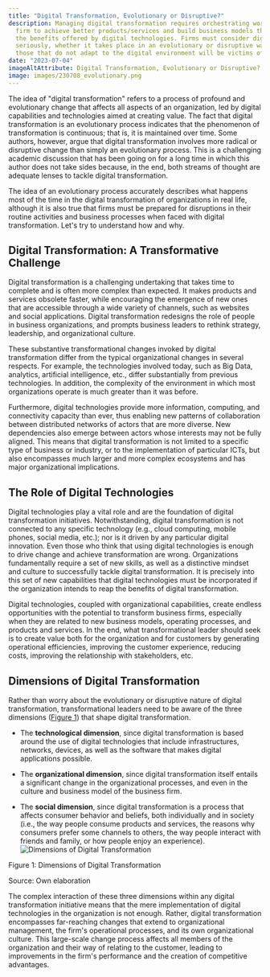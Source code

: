```yaml
---
title: "Digital Transformation, Evolutionary or Disruptive?"
description: Managing digital transformation requires orchestrating work within the
  firm to achieve better products/services and build business models that harness
  the benefits offered by digital technologies. Firms must consider digital transformation
  seriously, whether it takes place in an evolutionary or disruptive way, because
  those that do not adapt to the digital environment will be victims of "digital Darwinism".
date: "2023-07-04"
imageAltAttribute: Digital Transformation, Evolutionary or Disruptive?
image: images/230708_evolutionary.png
---
```


The idea of "digital transformation" refers to a process of profound and evolutionary change that affects all aspects of an organization, led by digital capabilities and technologies aimed at creating value. The fact that digital transformation is an evolutionary process indicates that the phenomenon of transformation is continuous; that is, it is maintained over time. Some authors, however, argue that digital transformation involves more radical or disruptive change than simply an evolutionary process. This is a challenging academic discussion that has been going on for a long time in which this author does not take sides because, in the end, both streams of thought are adequate lenses to tackle digital transformation.

The idea of an evolutionary process accurately describes what happens most of the time in the digital transformation of organizations in real life, although it is also true that firms must be prepared for disruptions in their routine activities and business processes when faced with digital transformation. Let's try to understand how and why.

## Digital Transformation: A Transformative Challenge

Digital transformation is a challenging undertaking that takes time to complete and is often more complex than expected. It makes products and services obsolete faster, while encouraging the emergence of new ones that are accessible through a wide variety of channels, such as websites and social applications. Digital transformation redesigns the role of people in business organizations, and prompts business leaders to rethink strategy, leadership, and organizational culture.

These substantive transformational changes invoked by digital transformation differ from the typical organizational changes in several respects. For example, the technologies involved today, such as Big Data, analytics, artificial intelligence, etc., differ substantially from previous technologies. In addition, the complexity of the environment in which most organizations operate is much greater than it was before.

Furthermore, digital technologies provide more information, computing, and connectivity capacity than ever, thus enabling new patterns of collaboration between distributed networks of actors that are more diverse. New dependencies also emerge between actors whose interests may not be fully aligned. This means that digital transformation is not limited to a specific type of business or industry, or to the implementation of particular ICTs, but also encompasses much larger and more complex ecosystems and has major organizational implications.

## The Role of Digital Technologies

Digital technologies play a vital role and are the foundation of digital transformation initiatives. Notwithstanding, digital transformation is not connected to any specific technology (e.g., cloud computing, mobile phones, social media, etc.); nor is it driven by any particular digital innovation. Even those who think that using digital technologies is enough to drive change and achieve transformation are wrong. Organizations fundamentally require a set of new skills, as well as a distinctive mindset and culture to successfully tackle digital transformation. It is precisely into this set of new capabilities that digital technologies must be incorporated if the organization intends to reap the benefits of digital transformation.

Digital technologies, coupled with organizational capabilities, create endless opportunities with the potential to transform business firms, especially when they are related to new business models, operating processes, and products and services. In the end, what transformational leader should seek is to create value both for the organization and for customers by generating operational efficiencies, improving the customer experience, reducing costs, improving the relationship with stakeholders, etc.

## Dimensions of Digital Transformation

Rather than worry about the evolutionary or disruptive nature of digital transformation, transformational leaders need to be aware of the three dimensions ([Figure 1](#dimensions)) that shape digital transformation.

-   The **technological dimension**, since digital transformation is based around the use of digital technologies that include infrastructures, networks, devices, as well as the software that makes digital applications possible.

-   The **organizational dimension**, since digital transformation itself entails a significant change in the organizational processes, and even in the culture and business model of the business firm.

-   The **social dimension**, since digital transformation is a process that affects consumer behavior and beliefs, both individually and in society (i.e., the way people consume products and services, the reasons why consumers prefer some channels to others, the way people interact with friends and family, or how people enjoy an experience). <img src="index_files/230708-image-1.png" alt="Dimensions of Digital Transformation" id="dimensions"/>

Figure 1: Dimensions of Digital Transformation

Source: Own elaboration

The complex interaction of these three dimensions within any digital transformation initiative means that the mere implementation of digital technologies in the organization is not enough. Rather, digital transformation encompasses far-reaching changes that extend to organizational management, the firm's operational processes, and its own organizational culture. This large-scale change process affects all members of the organization and their way of relating to the customer, leading to improvements in the firm's performance and the creation of competitive advantages.

